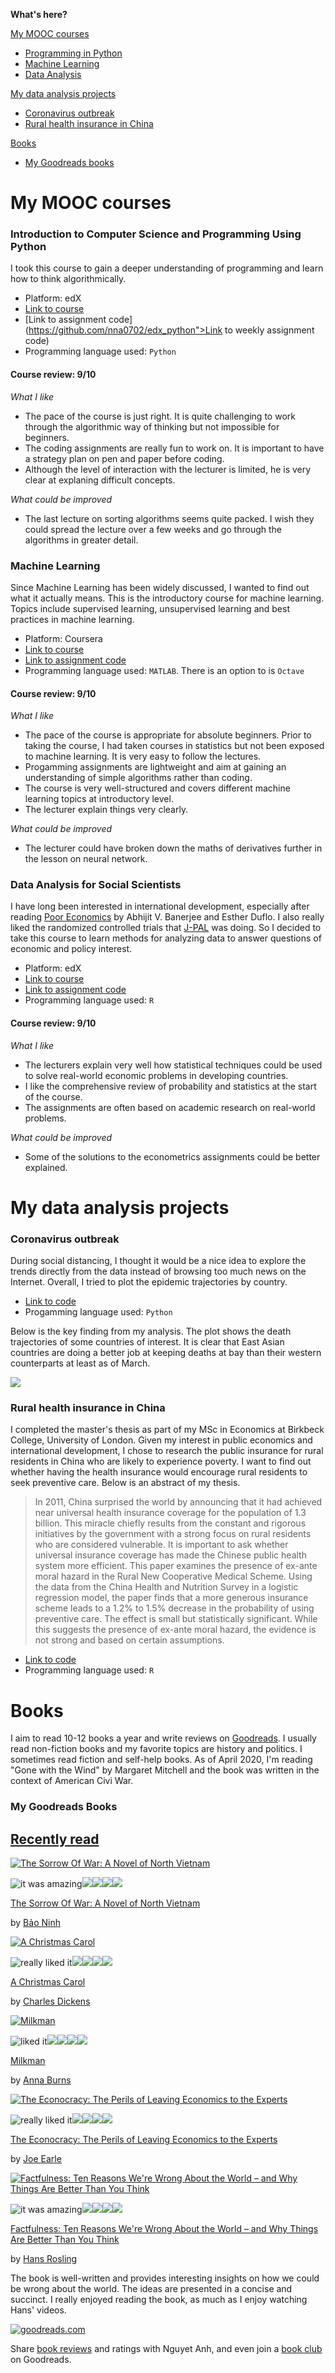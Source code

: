 **What's here?**

[My MOOC courses](#my-mooc-courses)
- [Programming in Python](#introduction-to-computer-science-and-programming-using-python)
- [Machine Learning](#machine-learning)
- [Data Analysis](#data-analysis-for-social-scientists)

[My data analysis projects](#my-data-analysis-projects)
- [Coronavirus outbreak](#coronavirus-outbreak)
- [Rural health insurance in China](#rural-health-insurance-in-china)

[Books](#books)
- [My Goodreads books](#my-goodreads-books)

# My MOOC courses

### Introduction to Computer Science and Programming Using Python

I took this course to gain a deeper understanding of programming and learn how to think algorithmically.

- Platform: edX
- [Link to course](https://www.edx.org/course/introduction-to-computer-science-and-programming-7)
- [Link to assignment code](https://github.com/nna0702/edx_python">Link to weekly assignment code)
- Programming language used: `Python`

#### Course review: 9/10

*What I like*
- The pace of the course is just right. It is quite challenging to work through the algorithmic way of thinking but not impossible for beginners.
- The coding assignments are really fun to work on. It is important to have a strategy plan on pen and paper before coding.
- Although the level of interaction with the lecturer is limited, he is very clear at explaning difficult concepts.

*What could be improved*
- The last lecture on sorting algorithms seems quite packed. I wish they could spread the lecture over a few weeks and go through the algorithms in greater detail.

### Machine Learning

Since Machine Learning has been widely discussed, I wanted to find out what it actually means. This is the introductory course for machine learning. Topics include supervised learning, unsupervised learning and best practices in machine learning.

- Platform: Coursera
- [Link to course](https://www.coursera.org/learn/machine-learning/home/welcome)
- [Link to assignment code](https://github.com/nna0702/machine-learning-assignment)
- Programming language used: `MATLAB`. There is an option to is `Octave`

#### Course review: 9/10

*What I like*
- The pace of the course is appropriate for absolute beginners. Prior to taking the course, I had taken courses in statistics but not been exposed to machine learning. It is very easy to follow the lectures.
- Progamming assignments are lightweight and aim at gaining an understanding of simple algorithms rather than coding.
- The course is very well-structured and covers different machine learning topics at introductory level.
- The lecturer explain things very clearly.

*What could be improved*
- The lecturer could have broken down the maths of derivatives further in the lesson on neural network.

### Data Analysis for Social Scientists

I have long been interested in international development, especially after reading [Poor Economics](https://www.goodreads.com/book/show/10245602-poor-economics) by Abhijit V. Banerjee and Esther Duflo. I also really liked the randomized controlled trials that [J-PAL](https://www.povertyactionlab.org/) was doing. So I decided to take this course to learn methods for analyzing data to answer questions of economic and policy interest.

- Platform: edX
- [Link to course](https://www.edx.org/course/data-analysis-for-social-scientists)
- [Link to assignment code](https://github.com/nna0702/MITx-14.310x)
- Programming language used: `R`

#### Course review: 9/10

*What I like*
- The lecturers explain very well how statistical techniques could be used to solve real-world economic problems in developing countries.
- I like the comprehensive review of probability and statistics at the start of the course.
- The assignments are often based on academic research on real-world problems.

*What could be improved*
- Some of the solutions to the econometrics assignments could be better explained.

# My data analysis projects

### Coronavirus outbreak

During social distancing, I thought it would be a nice idea to explore the trends directly from the data instead of browsing too much news on the Internet. Overall, I tried to plot the epidemic trajectories by country.

- [Link to code](https://github.com/nna0702/coronavirus_2019)
- Progamming language used: `Python`

Below is the key finding from my analysis. The plot shows the death trajectories of some countries of interest. It is clear that East Asian countries are doing a better job at keeping deaths at bay than their western counterparts at least as of March.

<img src="image/corona_deaths.png"/>

### Rural health insurance in China

I completed the master's thesis as part of my MSc in Economics at Birkbeck College, University of London. Given my interest in public economics and international development, I chose to research the public insurance for rural residents in China who are likely to experience poverty. I want to find out whether having the health insurance would encourage rural residents to seek preventive care. Below is an abstract of my thesis.

> In 2011, China surprised the world by announcing that it had achieved near universal health insurance coverage for the population of 1.3 billion. This miracle chiefly results from the constant and rigorous initiatives by the government with a strong focus on rural residents who are considered vulnerable. It is important to ask whether universal insurance coverage has made the Chinese public health system more efficient. This paper examines the presence of ex-ante moral hazard in the Rural New Cooperative Medical Scheme. Using the data from the China Health and Nutrition Survey in a logistic regression model, the paper finds that a more generous insurance scheme leads to a 1.2% to 1.5% decrease in the probability of using preventive care. The effect is small but statistically significant. While this suggests the presence of ex-ante moral hazard, the evidence is not strong and based on certain assumptions.

- [Link to code](https://github.com/nna0702/thesis-code)
- Programming language used: `R`

# Books

I aim to read 10-12 books a year and write reviews on [Goodreads](https://www.goodreads.com/user/show/33102598-nguyet-anh). I usually read non-fiction books and my favorite topics are history and politics. I sometimes read fiction and self-help books. As of April 2020, I'm reading "Gone with the Wind" by Margaret Mitchell and the book was written in the context of American Civi War.

### My Goodreads Books
[Recently read](https://www.goodreads.com/review/list/33102598-nguyet-anh?shelf=read&utm_medium=api&utm_source=custom_widget)
----------------------------------------------------------------------------------------------------------------------------------

[![The Sorrow Of War: A Novel of North Vietnam](https://i.gr-assets.com/images/S/compressed.photo.goodreads.com/books/1546101718l/780889._SY75_.jpg)](https://www.goodreads.com/review/show/3141697198?utm_medium=api&utm_source=custom_widget "The Sorrow Of War: A Novel of North Vietnam")

![it was amazing](https://www.goodreads.com/images/layout/gr_red_star_active.png)![](https://www.goodreads.com/images/layout/gr_red_star_active.png)![](https://www.goodreads.com/images/layout/gr_red_star_active.png)![](https://www.goodreads.com/images/layout/gr_red_star_active.png)![](https://www.goodreads.com/images/layout/gr_red_star_active.png)

[The Sorrow Of War: A Novel of North Vietnam](https://www.goodreads.com/review/show/3141697198?utm_medium=api&utm_source=custom_widget)

by [Bảo Ninh](https://www.goodreads.com/author/show/147436.B_o_Ninh)

[![A Christmas Carol](https://i.gr-assets.com/images/S/compressed.photo.goodreads.com/books/1406512317l/5326._SY75_.jpg)](https://www.goodreads.com/review/show/2999668449?utm_medium=api&utm_source=custom_widget "A Christmas Carol")

![really liked it](https://www.goodreads.com/images/layout/gr_red_star_active.png)![](https://www.goodreads.com/images/layout/gr_red_star_active.png)![](https://www.goodreads.com/images/layout/gr_red_star_active.png)![](https://www.goodreads.com/images/layout/gr_red_star_active.png)![](https://www.goodreads.com/images/layout/gr_red_star_inactive.png)

[A Christmas Carol](https://www.goodreads.com/review/show/2999668449?utm_medium=api&utm_source=custom_widget)

by [Charles Dickens](https://www.goodreads.com/author/show/239579.Charles_Dickens)

[![Milkman](https://i.gr-assets.com/images/S/compressed.photo.goodreads.com/books/1526985855l/36047860._SY75_.jpg)](https://www.goodreads.com/review/show/2999667851?utm_medium=api&utm_source=custom_widget "Milkman")

![liked it](https://www.goodreads.com/images/layout/gr_red_star_active.png)![](https://www.goodreads.com/images/layout/gr_red_star_active.png)![](https://www.goodreads.com/images/layout/gr_red_star_active.png)![](https://www.goodreads.com/images/layout/gr_red_star_inactive.png)![](https://www.goodreads.com/images/layout/gr_red_star_inactive.png)

[Milkman](https://www.goodreads.com/review/show/2999667851?utm_medium=api&utm_source=custom_widget)

by [Anna Burns](https://www.goodreads.com/author/show/396165.Anna_Burns)

[![The Econocracy: The Perils of Leaving Economics to the Experts](https://i.gr-assets.com/images/S/compressed.photo.goodreads.com/books/1478714691l/32777647._SY75_.jpg)](https://www.goodreads.com/review/show/2819159266?utm_medium=api&utm_source=custom_widget "The Econocracy: The Perils of Leaving Economics to the Experts")

![really liked it](https://www.goodreads.com/images/layout/gr_red_star_active.png)![](https://www.goodreads.com/images/layout/gr_red_star_active.png)![](https://www.goodreads.com/images/layout/gr_red_star_active.png)![](https://www.goodreads.com/images/layout/gr_red_star_active.png)![](https://www.goodreads.com/images/layout/gr_red_star_inactive.png)

[The Econocracy: The Perils of Leaving Economics to the Experts](https://www.goodreads.com/review/show/2819159266?utm_medium=api&utm_source=custom_widget)

by [Joe Earle](https://www.goodreads.com/author/show/16121265.Joe_Earle)

[![Factfulness: Ten Reasons We're Wrong About the World – and Why Things Are Better Than You Think](https://i.gr-assets.com/images/S/compressed.photo.goodreads.com/books/1544963815l/34890015._SY75_.jpg)](https://www.goodreads.com/review/show/2710477442?utm_medium=api&utm_source=custom_widget "Factfulness: Ten Reasons We're Wrong About the World – and Why Things Are Better Than You Think")

![it was amazing](https://www.goodreads.com/images/layout/gr_red_star_active.png)![](https://www.goodreads.com/images/layout/gr_red_star_active.png)![](https://www.goodreads.com/images/layout/gr_red_star_active.png)![](https://www.goodreads.com/images/layout/gr_red_star_active.png)![](https://www.goodreads.com/images/layout/gr_red_star_active.png)

[Factfulness: Ten Reasons We're Wrong About the World – and Why Things Are Better Than You Think](https://www.goodreads.com/review/show/2710477442?utm_medium=api&utm_source=custom_widget)

by [Hans Rosling](https://www.goodreads.com/author/show/2790706.Hans_Rosling)

The book is well-written and provides interesting insights on how we could be wrong about the world. The ideas are presented in a concise and succinct. I really enjoyed reading the book, as much as I enjoy watching Hans' videos.

[![goodreads.com](https://www.goodreads.com/images/widget/widget_logo.gif)](https://www.goodreads.com/)

Share [book reviews](https://www.goodreads.com/) and ratings with Nguyet Anh, and even join a [book club](https://www.goodreads.com/group) on Goodreads.
